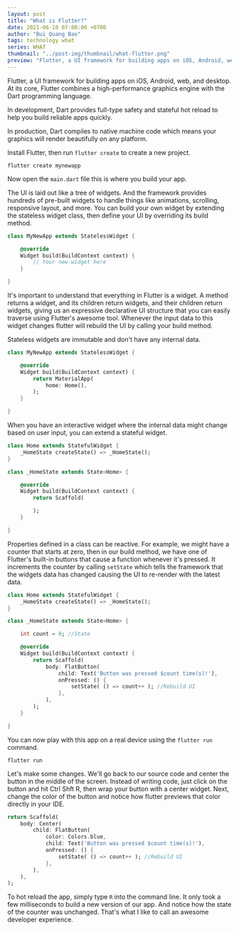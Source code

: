 ```yaml
---
layout: post
title: "What is Flutter?"
date: 2021-06-10 07:00:00 +0700
author: "Bui Quang Bao"
tags: technology what
series: WHAT
thumbnail: "../post-img/thumbnail/what-flutter.png"
preview: "Flutter, a UI framework for building apps on iOS, Android, web, and desktop. At its core, Flutter combines a high-performance graphics engine with the Dart programming language. In development, Dart provides full-type safety and stateful hot reload to help you build reliable apps quickly."
---
```


Flutter, a UI framework for building apps on iOS, Android, web, and desktop. At its core, Flutter combines a high-performance graphics engine with the Dart programming language. 

In development, Dart provides full-type safety and stateful hot reload to help you build reliable apps quickly. 

In production, Dart compiles to native machine code which means your graphics will render beautifully on any platform. 

Install Flutter, then run `flutter create` to create a new project.

```
flutter create mynewapp
```

Now open the `main.dart` file this is where you build your app. 

The UI is laid out like a tree of widgets. And the framework provides hundreds of pre-built widgets to handle things like animations, scrolling, responsive layout, and more. You can build your own widget by extending the stateless widget class, then define your UI by overriding its build method.

```dart
class MyNewApp extends StatelessWidget {

	@override
	Widget build(BuildContext context) {
		// Your new widget here
	}

}
```

It's important to understand that everything in Flutter is a widget. A method returns a widget, and its children return widgets, and their children return widgets, giving us an expressive declarative UI structure that you can easily traverse using Flutter's awesome tool. Whenever the input data to this widget changes flutter will rebuild the UI by calling your build method.

Stateless widgets are immutable and don't have any internal data.

```dart
class MyNewApp extends StatelessWidget {

	@override
	Widget build(BuildContext context) {
		return MaterialApp(
			home: Home(),
		);
	}

}
```

When you have an interactive widget where the internal data might change based on user input, you can extend a stateful widget.

```dart
class Home extends StatefulWidget {
	_HomeState createState() => _HomeState();
}

class _HomeState extends State<Home> {

	@override
	Widget build(BuildContext context) {
		return Scaffold(

		);
	}

}
```

Properties defined in a class can be reactive. For example, we might have a counter that starts at zero, then in our build method, we have one of Flutter's built-in buttons that cause a function whenever it's pressed. It increments the counter by calling `setState` which tells the framework that the widgets data has changed causing the UI to re-render with the latest data.

```dart
class Home extends StatefulWidget {
	_HomeState createState() => _HomeState();
}

class _HomeState extends State<Home> {

	int count = 0; //State

	@override
	Widget build(BuildContext context) {
		return Scaffold(
			body: FlatButton(
				child: Text('Button was pressed $count time(s)!'),
				onPressed: () {
					setState( () => count++ ); //Rebuild UI
				},
			),
		);
	}

}
```

You can now play with this app on a real device using the `flutter run` command.

```
flutter run
```

Let's make some changes. We'll go back to our source code and center the button in the middle of the screen. Instead of writing code, just click on the button and hit Ctrl Shft R, then wrap your button with a center widget. Next, change the color of the button and notice how flutter previews that color directly in your IDE.

```dart
return Scaffold(
	body: Center(
		child: FlatButton(
			color: Colors.blue,
			child: Text('Button was pressed $count time(s)!'),
			onPressed: () {
				setState( () => count++ ); //Rebuild UI
			},
		),
	),
);
```

To hot reload the app, simply type `R` into the command line. It only took a few milliseconds to build a new version of our app. And notice how the state of the counter was unchanged. That's what I like to call an awesome developer experience.